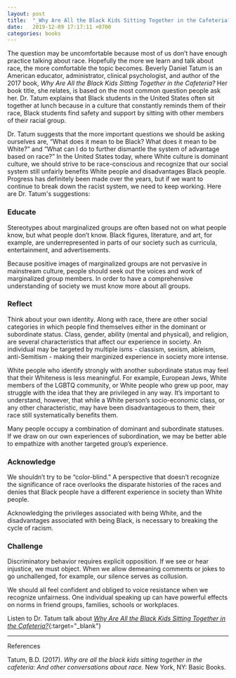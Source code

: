 ```yaml
---
layout: post
title:  "_Why Are All the Black Kids Sitting Together in the Cafeteria?_ - Beverly Daniel Tatum"
date:   2019-12-09 17:17:11 +0700
categories: books
---
```


The question may be uncomfortable because most of us don’t have enough practice
talking about race. Hopefully the more we learn and talk about race, the more
comfortable the topic becomes. Beverly Daniel Tatum is an American educator,
administrator, clinical psychologist, and author of the 2017 book, _Why Are All
the Black Kids Sitting Together in the Cafeteria?_ Her book title, she relates,
is based on the most common question people ask her. Dr. Tatum explains that
Black students in the United States often sit together at lunch because in a
culture that constantly reminds them of their race, Black students find safety
and support by sitting with other members of their racial group.

Dr. Tatum suggests that the more important questions we should be asking
ourselves are, “What does it mean to be Black? What does it mean to be White?”
and “What can I do to further dismantle the system of advantage based on race?”
In the United States today, where White culture is dominant culture, we should
strive to be race-conscious and recognize that our social system still unfairly
benefits White people and disadvantages Black people. Progress has definitely
been made over the years, but if we want to continue to break down the racist
system, we need to keep working. Here are Dr. Tatum's suggestions:

### Educate

Stereotypes about marginalized groups are often based not on what people know,
but what people don’t know. Black figures, literature, and art, for example, are
underrepresented in parts of our society such as curricula, entertainment, and
advertisements.

Because positive images of marginalized groups are not pervasive in mainstream
culture, people should seek out the voices and work of marginalized group
members. In order to have a comprehensive understanding of society we must know
more about all groups.

### Reflect

Think about your own identity. Along with race, there are other social
categories in which people find themselves either in the dominant or subordinate
status. Class, gender, ability (mental and physical), and religion, are several
characteristics that affect our experience in society. An individual may be
targeted by multiple isms - classism, sexism, ableism, anti-Semitism - making
their marginized experience in society more intense.

White people who identify strongly with another subordinate status may feel that
their Whiteness is less meaningful. For example, European Jews, White members of
the LGBTQ community, or White people who grew up poor, may struggle with the
idea that they are privileged in any way. It’s important to understand, however,
that while a White person’s socio-economic class, or any other characteristic,
may have been disadvantageous to them, their race still systematically benefits
them.

Many people occupy a combination of dominant and subordinate statuses. If we
draw on our own experiences of subordination, we may be better able to empathize
with another targeted group’s experience.

### Acknowledge

We shouldn’t try to be “color-blind.” A perspective that doesn’t recognize the
significance of race overlooks the disparate histories of the races and denies
that Black people have a different experience in society than White people.

Acknowledging the privileges associated with being White, and the disadvantages
associated with being Black, is necessary to breaking the cycle of racism.

### Challenge

Discriminatory behavior requires explicit opposition. If we see or hear
injustice, we must object. When we allow demeaning comments or jokes to go
unchallenged, for example, our silence serves as collusion.

We should all feel confident and obliged to voice resistance when we recognize
unfairness. One individual speaking up can have powerful effects on norms in
friend groups, families, schools or workplaces.

Listen to Dr. Tatum talk about [_Why Are All the Black Kids Sitting Together in
the Cafeteria?_](https://www.youtube.com/watch?v=PGZniOuoREU){:target="_blank"}

---
References

Tatum, B.D. (2017). _Why are all the black kids sitting together in the
cafeteria: And other conversations about race._ New York, NY: Basic Books.
